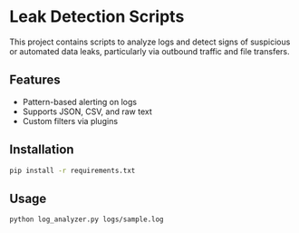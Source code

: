 # Leak Detection Scripts

This project contains scripts to analyze logs and detect signs of suspicious or automated data leaks, particularly via outbound traffic and file transfers.

## Features

- Pattern-based alerting on logs
- Supports JSON, CSV, and raw text
- Custom filters via plugins

## Installation

```bash
pip install -r requirements.txt
```

## Usage

```bash
python log_analyzer.py logs/sample.log
```
